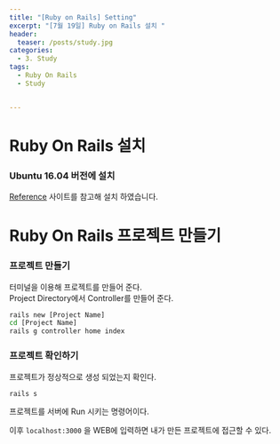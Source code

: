 ```yaml
---
title: "[Ruby on Rails] Setting"
excerpt: "[7월 19일] Ruby on Rails 설치 "
header:
  teaser: /posts/study.jpg
categories:
  - 3. Study
tags:
  - Ruby On Rails
  - Study


---
```

# Ruby On Rails 설치

### Ubuntu 16.04 버전에 설치

  [Reference](https://gorails.com/setup/ubuntu/16.04)
 사이트를 참고해 설치 하였습니다.

# Ruby On Rails 프로젝트 만들기

### 프로젝트 만들기
터미널을 이용해 프로젝트를 만들어 준다.  
Project Directory에서  Controller를 만들어 준다.

```bash
rails new [Project Name]
cd [Project Name]
rails g controller home index
```

### 프로젝트 확인하기
프로젝트가 정상적으로 생성 되었는지 확인다.

```bash
rails s
```

프로젝트를 서버에 Run 시키는 명령어이다.

이후 `localhost:3000` 을 WEB에 입력하면 내가 만든 프로젝트에 접근할 수 있다.
